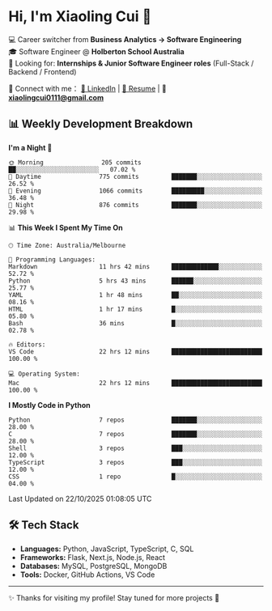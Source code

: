 # Hi, I'm Xiaoling Cui 👋

💻 Career switcher from **Business Analytics → Software Engineering**  
🎓 Software Engineer @ **Holberton School Australia**  
💼 Looking for: **Internships & Junior Software Engineer roles** (Full-Stack / Backend / Frontend)  

🔗 Connect with me：
[💼 LinkedIn](https://www.linkedin.com/in/xiaoling-cui-9b504a350/) | 
[📄 Resume](https://xl-c111.github.io/xiaoling-cui-resume/) | 
📧 **xiaolingcui0111@gmail.com**




## 📊 Weekly Development Breakdown  

<!--START_SECTION:waka-->
**I'm a Night 🦉** 

```text
🌞 Morning                205 commits         ██░░░░░░░░░░░░░░░░░░░░░░░   07.02 % 
🌆 Daytime                775 commits         ███████░░░░░░░░░░░░░░░░░░   26.52 % 
🌃 Evening                1066 commits        █████████░░░░░░░░░░░░░░░░   36.48 % 
🌙 Night                  876 commits         ███████░░░░░░░░░░░░░░░░░░   29.98 % 
```


📊 **This Week I Spent My Time On** 

```text
🕑︎ Time Zone: Australia/Melbourne

💬 Programming Languages: 
Markdown                 11 hrs 42 mins      █████████████░░░░░░░░░░░░   52.72 % 
Python                   5 hrs 43 mins       ██████░░░░░░░░░░░░░░░░░░░   25.77 % 
YAML                     1 hr 48 mins        ██░░░░░░░░░░░░░░░░░░░░░░░   08.16 % 
HTML                     1 hr 17 mins        █░░░░░░░░░░░░░░░░░░░░░░░░   05.80 % 
Bash                     36 mins             █░░░░░░░░░░░░░░░░░░░░░░░░   02.78 % 

🔥 Editors: 
VS Code                  22 hrs 12 mins      █████████████████████████   100.00 % 

💻 Operating System: 
Mac                      22 hrs 12 mins      █████████████████████████   100.00 % 
```

**I Mostly Code in Python** 

```text
Python                   7 repos             ███████░░░░░░░░░░░░░░░░░░   28.00 % 
C                        7 repos             ███████░░░░░░░░░░░░░░░░░░   28.00 % 
Shell                    3 repos             ███░░░░░░░░░░░░░░░░░░░░░░   12.00 % 
TypeScript               3 repos             ███░░░░░░░░░░░░░░░░░░░░░░   12.00 % 
CSS                      1 repo              █░░░░░░░░░░░░░░░░░░░░░░░░   04.00 % 
```




 Last Updated on 22/10/2025 01:08:05 UTC
<!--END_SECTION:waka-->


## 🛠️ Tech Stack

- **Languages:** Python, JavaScript, TypeScript, C, SQL  
- **Frameworks:** Flask, Next.js, Node.js, React  
- **Databases:** MySQL, PostgreSQL, MongoDB  
- **Tools:** Docker, GitHub Actions, VS Code  

---

✨ Thanks for visiting my profile! Stay tuned for more projects 🚀
